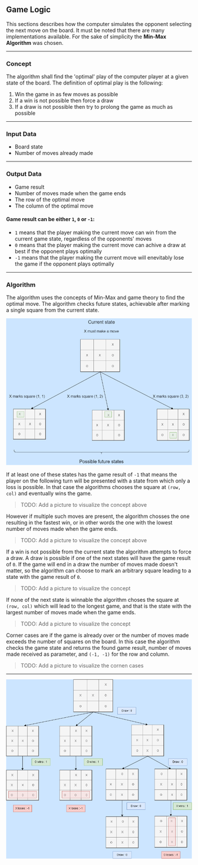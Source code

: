 ## Game Logic

This sections describes how the computer simulates the opponent selecting the next move on the board. It must be 
noted that there are many implementations available. For the sake of simplicity the **Min-Max 
Algorithm** was chosen.

_________________________________________________________________________________________________
### Concept

The algorithm shall find the 'optimal' play of the computer player at a given state of the board.
The definition of optimal play is the following:

1. Win the game in as few moves as possible
2. If a win is not possible then force a draw
3. If a draw is not possible then try to prolong the game as much as possible

_________________________________________________________________________________________________
### Input Data

- Board state
- Number of moves already made

_________________________________________________________________________________________________
### Output Data

- Game result
- Number of moves made when the game ends
- The row of the optimal move
- The column of the optimal move

#### Game result can be either `1`, `0` or `-1`:
* `1` means that the player making the current move can win from the current game state,
regardless of the opponents' moves
* `0` means that the player making the current move can achive a draw at best if the opponent
plays optimally
* `-1` means that the player making the current move will enevitably lose the game if the
opponent plays optimally

_________________________________________________________________________________________________
### Algorithm

The algorithm uses the concepts of Min-Max and game theory to find the optimal move. The 
algorithm checks future states, achievable after marking a single square from the current state. 

![TicTacToe Diagram 1](https://github.com/dimitarnn/PythonTicTacToe/blob/master/Doc/TicTacToe_algorithm_diagram_1.png)

If at least one of these states has the game result of `-1` that means the player on the 
following turn will be presented with a state from which only a loss is possible. In that case 
the algorithms chooses the square at `(row, col)` and eventually wins the game.

> TODO: Add a picture to visualize the concept above

However if multiple such moves are present, the algorithm chosses the one resulting in the 
fastest win, or in other words the one with the lowest number of moves made when the game ends.

> TODO: Add a picture to visualize the concept above

If a win is not possible from the current state the algorithm attempts to force a draw. A draw 
is possible if one of the next states will have the game result of `0`. If the game will 
end in a draw the number of moves made doesn't matter, so the algorithm can choose to mark 
an arbitrary square leading to a state with the game result of `0`.

> TODO: Add a picture to visualize the concept

If none of the next state is winnable the algorithm choses the square at `(row, col)` which will 
lead to the longest game, and that is the state with the largest number of moves made when the game
ends.

> TODO: Add a picture to visualize the concept

Corner cases are if the game is already over or the number of moves made exceeds the number of 
squares on the board. In this case the algorithm checks the game state and returns the found 
game result, number of moves made received as parameter, and `(-1, -1)` for the row and column.

> TODO: Add a picture to visualize the cornen cases

_________________________________________________________________________________________________
![TicTacToe diagram](https://github.com/dimitarnn/PythonTicTacToe/blob/master/Doc/TicTacToe_possibility_tree_png.png)
